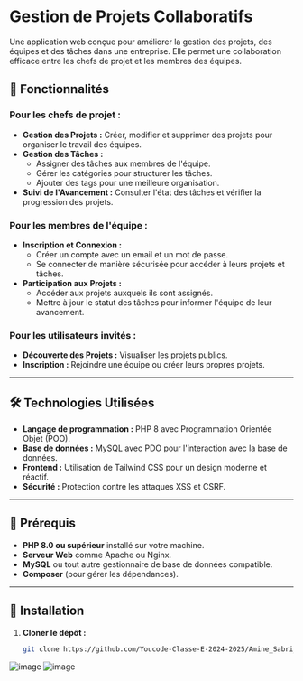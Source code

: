 # Gestion de Projets Collaboratifs

Une application web conçue pour améliorer la gestion des projets, des équipes et des tâches dans une entreprise. Elle permet une collaboration efficace entre les chefs de projet et les membres des équipes.

## 🚀 Fonctionnalités

### Pour les chefs de projet :
- **Gestion des Projets :** Créer, modifier et supprimer des projets pour organiser le travail des équipes.
- **Gestion des Tâches :**
  - Assigner des tâches aux membres de l'équipe.
  - Gérer les catégories pour structurer les tâches.
  - Ajouter des tags pour une meilleure organisation.
- **Suivi de l'Avancement :** Consulter l'état des tâches et vérifier la progression des projets.

### Pour les membres de l'équipe :
- **Inscription et Connexion :** 
  - Créer un compte avec un email et un mot de passe.
  - Se connecter de manière sécurisée pour accéder à leurs projets et tâches.
- **Participation aux Projets :**
  - Accéder aux projets auxquels ils sont assignés.
  - Mettre à jour le statut des tâches pour informer l'équipe de leur avancement.

### Pour les utilisateurs invités :
- **Découverte des Projets :** Visualiser les projets publics.
- **Inscription :** Rejoindre une équipe ou créer leurs propres projets.

---

## 🛠️ Technologies Utilisées

- **Langage de programmation :** PHP 8 avec Programmation Orientée Objet (POO).
- **Base de données :** MySQL avec PDO pour l'interaction avec la base de données.
- **Frontend :** Utilisation de Tailwind CSS pour un design moderne et réactif.
- **Sécurité :** Protection contre les attaques XSS et CSRF.

---

## 📖 Prérequis

- **PHP 8.0 ou supérieur** installé sur votre machine.
- **Serveur Web** comme Apache ou Nginx.
- **MySQL** ou tout autre gestionnaire de base de données compatible.
- **Composer** (pour gérer les dépendances).

---

## 📂 Installation

1. **Cloner le dépôt :**
   ```bash
   git clone https://github.com/Youcode-Classe-E-2024-2025/Amine_Sabri_Project
![image](https://github.com/user-attachments/assets/4de7e181-a99c-47c2-9c81-0a855b4f307a)
![image](https://github.com/user-attachments/assets/53931c60-73ba-459e-a331-08f80a8c575a)





   
